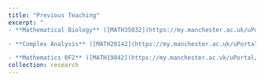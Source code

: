 ```yaml
---
title: "Previous Teaching"
excerpt: "
- **Mathematical Biology** ([MATH35032](https://my.manchester.ac.uk/uPortal/p/course-unit-info.ctf1/max/render.uP?pP_location=%2FCourseUnitPublishing%2FCourseUnitDataFiles%2FMATH%2F022565MATH350322019-09-091V12.xml&pP_action=viewCUDetails)) - A course about the applications of mathematical methods to current questions within biology within the department of mathematics.

- **Complex Analysis** ([MATH20142](https://my.manchester.ac.uk/uPortal/p/course-unit-info.ctf1/max/render.uP?pP_location=%2FCourseUnitPublishing%2FCourseUnitDataFiles%2FMATH%2F021727MATH201422019-07-311V13.xml&pP_action=viewCUDetails)) - A course which introduces the basic ideas of complex analysis, with particular emphasis on Cauchy's Theorem and the calculus of residues within the department of mathematics.

- **Mathematics 0F2** ([MATH19842](https://my.manchester.ac.uk/uPortal/p/course-unit-info.ctf1/max/render.uP?pP_location=%2FCourseUnitPublishing%2FCourseUnitDataFiles%2FMATH%2F018258MATH198422019-10-301V9.xml&pP_action=viewCUDetails)) - A course in probability theory and vectors for Foundation Year students in the school of science and engineering."
collection: research
---
```


